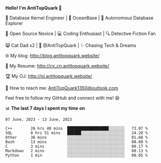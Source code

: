 
**Hello! I'm AntiTopQuark 👋**

🔧 Database Kernel Engineer | 🌊 OceanBase | 🤖 Autonomous Database Explorer

🌱 Open Source Novice | 💻 Coding Enthusiast | 🔍 Detective Fiction Fan

😸 Cat Dad x2 | 🎉 @AntiTopQuark | ✨ Chasing Tech & Dreams

🌐 My blog: http://blog.antitopquark.website/

📄 My Resume: http://cv_cn.antitopquark.website/

🏆 My OJ: http://oj.antitopquark.website/

📧 How to reach me: AntiTopQuark1350@outlook.com

Feel free to follow my GitHub and connect with me! 😄

📊 **The last 7 days I spent my time on** 

<!--START_SECTION:waka-->
```text
07 June, 2023 - 13 June, 2023

C++        26 hrs 40 mins  ██████████████████░░░░░░░   73.07 % 
SQL        8 hrs 51 mins   ██████░░░░░░░░░░░░░░░░░░░   24.28 % 
Other      36 mins         ░░░░░░░░░░░░░░░░░░░░░░░░░   01.68 % 
Bash       13 mins         ░░░░░░░░░░░░░░░░░░░░░░░░░   00.60 % 
C          3 mins          ░░░░░░░░░░░░░░░░░░░░░░░░░   00.17 % 
Markdown   2 mins          ░░░░░░░░░░░░░░░░░░░░░░░░░   00.13 % 
Python     1 min           ░░░░░░░░░░░░░░░░░░░░░░░░░   00.05 %
```
<!--END_SECTION:waka-->


